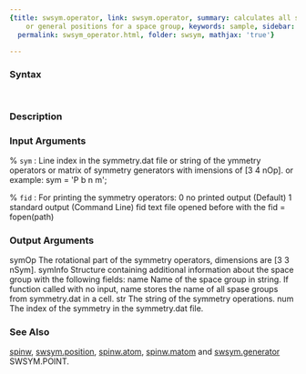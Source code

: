 ```yaml
---
{title: swsym.operator, link: swsym.operator, summary: calculates all symmetry operators
    or general positions for a space group, keywords: sample, sidebar: sw_sidebar,
  permalink: swsym_operator.html, folder: swsym, mathjax: 'true'}

---
```


### Syntax

` `

### Description



### Input Arguments

% `sym`
: Line index in the symmetry.dat file or string of the
 ymmetry operators or matrix of symmetry generators with
 imensions of [3 4 nOp].
 or example:
    sym = 'P b n m';

% `fid`
: For printing the symmetry operators:
    0   no printed output (Default)
    1   standard output (Command Line)
    fid text file opened before with the fid = fopen(path)

### Output Arguments

symOp         The rotational part of the symmetry operators, dimensions
            are [3 3 nSym].
symInfo       Structure containing additional information about the space
            group with the following fields:
name            Name of the space group in string. If function called
                with no input, name stores the name of all spase groups
                from symmetry.dat in a cell.
str             The string of the symmetry operations.
num             The index of the symmetry in the symmetry.dat file.

### See Also

[spinw](spinw.html), [swsym.position](swsym_position.html), [spinw.atom](spinw_atom.html), [spinw.matom](spinw_matom.html) and [swsym.generator](swsym_generator.html)
SWSYM.POINT.

